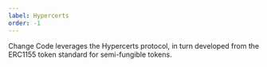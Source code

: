```yaml
---
label: Hypercerts
order: -1
---
```


Change Code leverages the Hypercerts protocol, in turn developed from the ERC1155 token standard for semi-fungible tokens.